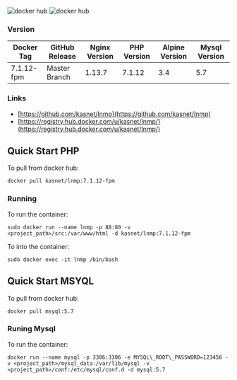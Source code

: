 ![docker hub](https://img.shields.io/docker/pulls/kasnet/lnmp.svg?style=flat-square)
![docker hub](https://img.shields.io/docker/stars/kasnet/lnmp.svg?style=flat-square)

### Version
| Docker Tag | GitHub Release | Nginx Version | PHP Version | Alpine Version | Mysql Version |
|-----|-------|-----|--------|--------|--------|
| 7.1.12-fpm | Master Branch |1.13.7 | 7.1.12 | 3.4 | 5.7 |


### Links
- [https://github.com/kasnet/lnmp](https://github.com/kasnet/lnmp)
- [https://registry.hub.docker.com/u/kasnet/lnmp/](https://registry.hub.docker.com/u/kasnet/lnmp/)

## Quick Start PHP
To pull from docker hub:
```
docker pull kasnet/lnmp:7.1.12-fpm
```
### Running
To run the container:
```
sudo docker run --name lnmp -p 88:80 -v <project_path>/src:/var/www/html -d kasnet/lnmp:7.1.12-fpm
```
To into the container:
```
sudo docker exec -it lnmp /bin/bash
```
## Quick Start MSYQL
To pull from docker hub:
```
docker pull msyql:5.7
```

### Runing Mysql
To run the container:
```
docker run --name mysql -p 3306:3306 -e MYSQL\_ROOT\_PASSWORD=123456 -v <project_path>/mysql_data:/var/lib/mysql -v <project_path>/conf:/etc/mysql/conf.d -d mysql:5.7
```

